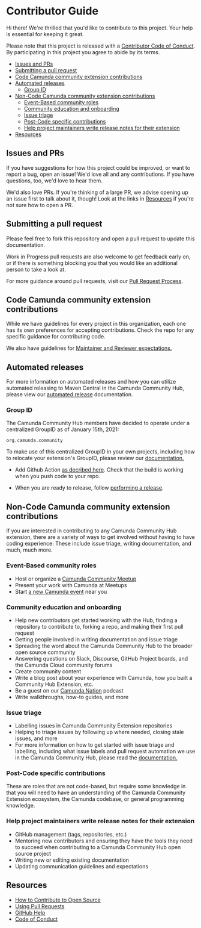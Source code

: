 # Contributor Guide

[fork]: /fork
[pr]: /compare
[CODE_OF_CONDUCT]: CODE_OF_CONDUCT.MD

Hi there! We're thrilled that you'd like to contribute to this project. Your help is essential for keeping it great.

Please note that this project is released with a [Contributor Code of Conduct](https://github.com/camunda-community-hub/community/blob/main/CODE_OF_CONDUCT.MD). By participating in this project you agree to abide by its terms.

- [Issues and PRs](#issues-and-prs)
- [Submitting a pull request](#submitting-a-pull-request)
- [Code Camunda community extension contributions](#code-camunda-community-extension-contributions)
- [Automated releases](#automated-releases)
  - [Group ID](#group-id)
- [Non-Code Camunda community extension contributions](#non-code-camunda-community-extension-contributions)
  - [Event-Based community roles](#event-based-community-roles)
  - [Community education and onboarding](#community-education-and-onboarding)
  - [Issue triage](#issue-triage)
  - [Post-Code specific contributions](#post-code-specific-contributions)
  - [Help project maintainers write release notes for their extension](#help-project-maintainers-write-release-notes-for-their-extension)
- [Resources](#resources)

## Issues and PRs

If you have suggestions for how this project could be improved, or want to report a bug, open an issue! We'd love all and any contributions. If you have questions, too, we'd love to hear them.

We'd also love PRs. If you're thinking of a large PR, we advise opening up an issue first to talk about it, though! Look at the links in [Resources](#resources) if you're not sure how to open a PR.

## Submitting a pull request

Please feel free to fork this repository and open a pull request to update this documentation.

Work in Progress pull requests are also welcome to get feedback early on, or if there is something blocking you that you would like an additional person to take a look at.

For more guidance around pull requests, visit our [Pull Request Process](/Users/miamoore/community/pull-request-process.md).

## Code Camunda community extension contributions

While we have guidelines for every project in this organization, each one has its own preferences for accepting contributions. Check the repo for any specific guidance for contributing code.

We also have guidelines for [Maintainer and Reviewer expectations.](maintainer-reviewer-expectations.md)

## Automated releases

For more information on automated releases and how you can utilize automated releasing to Maven Central in the Camunda Community Hub, please view our [automated release](https://github.com/camunda-community-hub/community/blob/main/RELEASE.MD) documentation.

### Group ID 

The Camunda Community Hub members have decided to operate under a centralized GroupID as of January 15th, 2021:

```
org.camunda.community
```

To make use of this centralized GroupID in your own projects, including how to relocate your extension's GroupID, please review our [documentation.](https://github.com/camunda-community-hub/community/blob/main/RELOCATE_GROUPID.md)

- Add Github Action [as decribed here](https://github.com/camunda-community-hub/community-action-maven-release#add-github-workflow). Check that the build is working when you push code to your repo. 

- When you are ready to release, follow [performing a release](https://github.com/camunda-community-hub/community/blob/main/RELEASE.MD#performing-a-release).


## Non-Code Camunda community extension contributions

If you are interested in contributing to any Camunda Community Hub extension, there are a variety of ways to get involved without having to have coding experience: These include issue triage, writing documentation, and much, much more.

### Event-Based community roles

* Host or organize a [Camunda Community Meetup](https://camunda.com/events/)
* Present your work with Camunda at Meetups
* Start [a new Camunda event](https://camunda.com/events/meetups/) near you

### Community education and onboarding

* Help new contributors get started working with the Hub, finding a repository to contribute to, forking a repo, and making their first pull request
* Getting people involved in writing documentation and issue triage
* Spreading the word about the Camunda Community Hub to the broader open source community
* Answering questions on Slack, Discourse, GitHub Project boards, and the Camunda Cloud community forums
* Create community content
* Write a blog post about your experience with Camunda, how you built a Community Hub Extension, etc.
* Be a guest on our [Camunda Nation](https://www.buzzsprout.com/454051) podcast
* Write walkthroughs, how-to guides, and more

### Issue triage

* Labelling issues in Camunda Community Extension repositories
* Helping to triage issues by following up where needed, closing stale issues, and more
* For more information on how to get started with issue triage and labelling, including what issue labels and pull request automation we use in the Camunda Community Hub, please read the [documentation.](https://github.com/camunda-community-hub/community/blob/main/issue-triage.md)

### Post-Code specific contributions

These are roles that are not code-based, but require some knowledge in that you will need to have an understanding of the Camunda Community Extension ecosystem, the Camunda codebase, or general programming knowledge.

### Help project maintainers write release notes for their extension

* GitHub management (tags, repositories, etc.)
* Mentoring new contributors and ensuring they have the tools they need to succeed when contributing to a Camunda Community Hub open source project
* Writing new or editing existing documentation
* Updating communication guidelines and expectations

## Resources

- [How to Contribute to Open Source](https://opensource.guide/how-to-contribute/)
- [Using Pull Requests](https://help.github.com/articles/about-pull-requests/)
- [GitHub Help](https://help.github.com)
- [Code of Conduct](https://github.com/camunda-community-hub/community/blob/main/CODE_OF_CONDUCT.MD)
